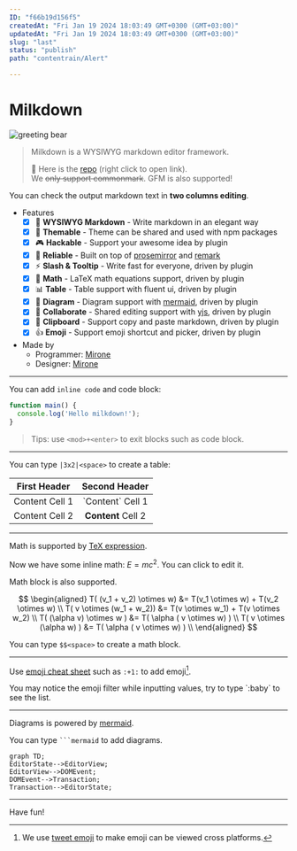 ```yaml
---
ID: "f66b19d156f5"
createdAt: "Fri Jan 19 2024 18:03:49 GMT+0300 (GMT+03:00)"
updatedAt: "Fri Jan 19 2024 18:03:49 GMT+0300 (GMT+03:00)"
slug: "last"
status: "publish"
path: "contentrain/Alert"

---
```

# Milkdown

![greeting bear](/polar.jpeg)

> Milkdown is a WYSIWYG markdown editor framework.
>
> :baby_bottle: Here is the [repo] (right click to open link). \
> We ~~only support commonmark~~. GFM is also supported!

You can check the output markdown text in **two columns editing**.

-   Features
    -   [x] 📝 **WYSIWYG Markdown** - Write markdown in an elegant way
    -   [x] 🎨 **Themable** - Theme can be shared and used with npm packages
    -   [x] 🎮 **Hackable** - Support your awesome idea by plugin
    -   [x] 🦾 **Reliable** - Built on top of [prosemirror] and [remark]
    -   [x] ⚡ **Slash & Tooltip** - Write fast for everyone, driven by plugin
    -   [x] 🧮 **Math** - LaTeX math equations support, driven by plugin
    -   [x] 📊 **Table** - Table support with fluent ui, driven by plugin
    -   [x] 📰 **Diagram** - Diagram support with [mermaid](https://mermaid-js.github.io/mermaid/#/), driven by plugin
    -   [x] 🍻 **Collaborate** - Shared editing support with [yjs], driven by plugin
    -   [x] 💾 **Clipboard** - Support copy and paste markdown, driven by plugin
    -   [x] :+1: **Emoji** - Support emoji shortcut and picker, driven by plugin
-   Made by
    -   Programmer: [Mirone][mirone]
    -   Designer: [Mirone][mirone]

---

You can add `inline code` and code block:

```javascript
function main() {
  console.log('Hello milkdown!');
}
````

> Tips: use `<mod>+<enter>` to exit blocks such as code block.

---

You can type `|3x2|<space>` to create a table:

| First Header   |   Second Header    |
| -------------- | :----------------: |
| Content Cell 1 |  \`Content\` Cell 1  |
| Content Cell 2 | **Content** Cell 2 |

---

Math is supported by [TeX expression](https://en.wikipedia.org/wiki/TeX).

Now we have some inline math: $E = mc^2$. You can click to edit it.

Math block is also supported.

$$
\begin{aligned}
T( (v_1 + v_2) \otimes w) &= T(v_1 \otimes w) + T(v_2 \otimes w) \\
T( v \otimes (w_1 + w_2)) &= T(v \otimes w_1) + T(v \otimes w_2) \\
T( (\alpha v) \otimes w ) &= T( \alpha ( v \otimes w) ) \\
T( v \otimes (\alpha w) ) &= T( \alpha ( v \otimes w) ) \\
\end{aligned}
$$

You can type `$$<space>` to create a math block.

---

Use [emoji cheat sheet](https://www.webfx.com/tools/emoji-cheat-sheet/) such as `:+1:` to add emoji[^1].

You may notice the emoji filter while inputting values, try to type \`:baby\` to see the list.

---

Diagrams is powered by [mermaid](https://mermaid-js.github.io/mermaid/#/).

You can type ` ```mermaid ` to add diagrams.

```mermaid
graph TD;
EditorState-->EditorView;
EditorView-->DOMEvent;
DOMEvent-->Transaction;
Transaction-->EditorState;
```

---

Have fun!

[repo]: https://github.com/Milkdown/milkdown
[prosemirror]: https://prosemirror.net/
[yjs]: https://docs.yjs.dev/
[remark]: https://github.com/remarkjs/remark
[mirone]: https://github.com/Milkdown

[^1]: We use [tweet emoji](https://twemoji.twitter.com) to make emoji can be viewed cross platforms.
